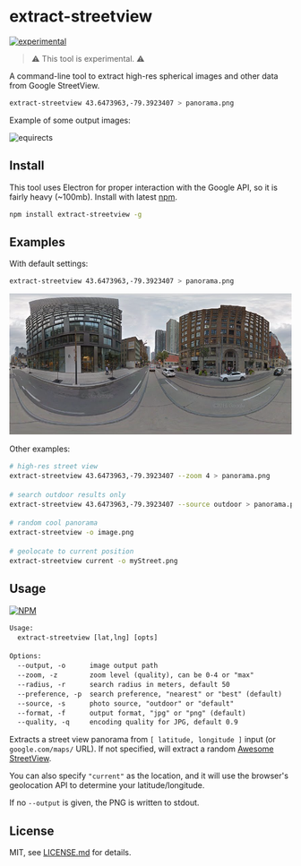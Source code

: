 # extract-streetview

[![experimental](http://badges.github.io/stability-badges/dist/experimental.svg)](http://github.com/badges/stability-badges)

> :warning: This tool is experimental. :warning:

A command-line tool to extract high-res spherical images and other data from Google StreetView.

```sh
extract-streetview 43.6473963,-79.3923407 > panorama.png
```

Example of some output images:

![equirects](http://i.imgur.com/rm01Wrw.jpg)

## Install

This tool uses Electron for proper interaction with the Google API, so it is fairly heavy (~100mb). Install with latest [npm](https://www.npmjs.com/).

```sh
npm install extract-streetview -g
```

## Examples

With default settings:

```sh
extract-streetview 43.6473963,-79.3923407 > panorama.png
```

![screen](./image.png)

Other examples:

```sh
# high-res street view
extract-streetview 43.6473963,-79.3923407 --zoom 4 > panorama.png

# search outdoor results only
extract-streetview 43.6473963,-79.3923407 --source outdoor > panorama.png

# random cool panorama
extract-streetview -o image.png

# geolocate to current position
extract-streetview current -o myStreet.png
```

## Usage

[![NPM](https://nodei.co/npm/extract-streetview.png)](https://www.npmjs.com/package/extract-streetview)

```txt
Usage:
  extract-streetview [lat,lng] [opts]

Options:
  --output, -o      image output path
  --zoom, -z        zoom level (quality), can be 0-4 or "max"
  --radius, -r      search radius in meters, default 50
  --preference, -p  search preference, "nearest" or "best" (default)
  --source, -s      photo source, "outdoor" or "default"
  --format, -f      output format, "jpg" or "png" (default)
  --quality, -q     encoding quality for JPG, default 0.9
```

Extracts a street view panorama from `[ latitude, longitude ]` input (or `google.com/maps/` URL). If not specified, will extract a random [Awesome StreetView](https://github.com/Jam3/awesome-streetview). 

You can also specify `"current"` as the location, and it will use the browser's geolocation API to determine your latitude/longitude.

If no `--output` is given, the PNG is written to stdout.

## License

MIT, see [LICENSE.md](http://github.com/Jam3/extract-streetview/blob/master/LICENSE.md) for details.
